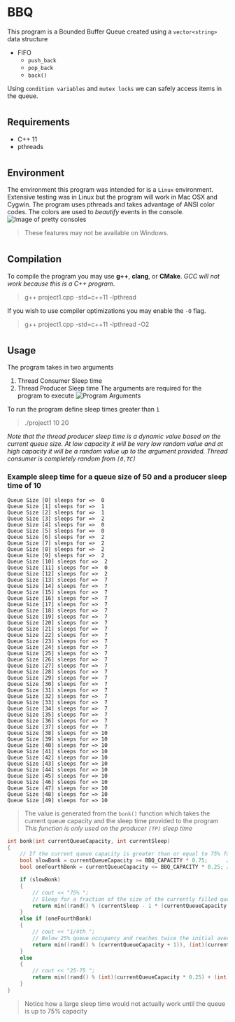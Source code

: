 # BBQ
This program is a Bounded Buffer Queue created using a `vector<string>` data structure
- FIFO
  - `push_back`
  - `pop_back`
  - `back()`

Using `condition variables` and `mutex locks` we can safely access items in the queue.

#
## Requirements
- C++ 11
- pthreads

#
## Environment
The environment this program was intended for is a `Linux` environment. Extensive testing was in Linux but the program will work in Mac OSX and Cygwin. The program uses pthreads and takes advantage of ANSI color codes. The colors are used to *beautify* events in the console.
![Image of pretty consoles](https://i.imgur.com/LeCd7np.png)
>These features may not be available on Windows.

#
## Compilation
To compile the program you may use **g++**, **clang**, or **CMake**. *GCC will not work because this is a C++ program*.
>g++ project1.cpp -std=c++11 -lpthread

If you wish to use compiler optimizations you may enable the `-O` flag.
>g++ project1.cpp -std=c++11 -lpthread -O2

#
## Usage
The program takes in two arguments
1. Thread Consumer Sleep time
2. Thread Producer Sleep time
The arguments are required for the program to execute
![Program Arguments](https://i.imgur.com/6R8DbXX.png)

To run the program define sleep times greater than `1`

>./project1 10 20

*Note that the thread producer sleep time is a dynamic value based on the current queue size. At low capacity it will be very low random value and at high capacity it will be a random value up to the argument provided. Thread consumer is completely random from `[0,TC]`*

### Example sleep time for a queue size of 50 and a producer sleep time of 10
```
Queue Size [0] sleeps for =>  0
Queue Size [1] sleeps for =>  1
Queue Size [2] sleeps for =>  1
Queue Size [3] sleeps for =>  2
Queue Size [4] sleeps for =>  0
Queue Size [5] sleeps for =>  0
Queue Size [6] sleeps for =>  2
Queue Size [7] sleeps for =>  2
Queue Size [8] sleeps for =>  2
Queue Size [9] sleeps for =>  2
Queue Size [10] sleeps for =>  2
Queue Size [11] sleeps for =>  0
Queue Size [12] sleeps for =>  2
Queue Size [13] sleeps for =>  7
Queue Size [14] sleeps for =>  7
Queue Size [15] sleeps for =>  7
Queue Size [16] sleeps for =>  7
Queue Size [17] sleeps for =>  7
Queue Size [18] sleeps for =>  7
Queue Size [19] sleeps for =>  7
Queue Size [20] sleeps for =>  7
Queue Size [21] sleeps for =>  7
Queue Size [22] sleeps for =>  7
Queue Size [23] sleeps for =>  7
Queue Size [24] sleeps for =>  7
Queue Size [25] sleeps for =>  7
Queue Size [26] sleeps for =>  7
Queue Size [27] sleeps for =>  7
Queue Size [28] sleeps for =>  7
Queue Size [29] sleeps for =>  7
Queue Size [30] sleeps for =>  7
Queue Size [31] sleeps for =>  7
Queue Size [32] sleeps for =>  7
Queue Size [33] sleeps for =>  7
Queue Size [34] sleeps for =>  7
Queue Size [35] sleeps for =>  7
Queue Size [36] sleeps for =>  7
Queue Size [37] sleeps for =>  7
Queue Size [38] sleeps for => 10
Queue Size [39] sleeps for => 10
Queue Size [40] sleeps for => 10
Queue Size [41] sleeps for => 10
Queue Size [42] sleeps for => 10
Queue Size [43] sleeps for => 10
Queue Size [44] sleeps for => 10
Queue Size [45] sleeps for => 10
Queue Size [46] sleeps for => 10
Queue Size [47] sleeps for => 10
Queue Size [48] sleeps for => 10
Queue Size [49] sleeps for => 10
```
>The value is generated from the `bonk()` function which takes the current queue capacity and the sleep time provided to the program
>*This function is only used on the producer `(TP)` sleep time*

```cpp
int bonk(int currentQueueCapacity, int currentSleep)
{
    // If the current queue capacity is greater than or equal to 75% full
    bool slowBonk = currentQueueCapacity >= BBQ_CAPACITY * 0.75;      // 75% full
    bool oneFourthBonk = currentQueueCapacity <= BBQ_CAPACITY * 0.25; // 0-25% filled

    if (slowBonk)
    {
        // cout << "75% ";
        // Sleep for a fraction of the size of the currently filled queue -- up tp 100%
        return min((rand() % (currentSleep - 1 * (currentQueueCapacity / BBQ_CAPACITY)) + currentSleep), currentSleep);
    }
    else if (oneFourthBonk)
    {
        // cout << "1/4th ";
        // Below 25% queue occupancy and reaches twice the initial average speed when buffer is empty
        return min((rand() % (currentQueueCapacity + 1)), (int)(currentSleep * 0.25));
    }
    else
    {
        // cout << "25-75 ";
        return min((rand() % (int)(currentQueueCapacity * 0.25) + (int)(currentQueueCapacity * 0.75)), (int)(currentSleep * 0.75)); // Use min in case the currentQueue exceeds the currentSleep time
    }
}
```
>Notice how a large sleep time would not actually work until the queue is up to 75% capacity